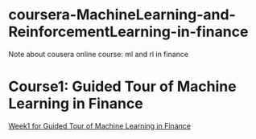# coursera-MachineLearning-and-ReinforcementLearning-in-finance
Note about cousera online course: ml and rl in finance

# Course1: Guided Tour of Machine Learning in Finance
[Week1 for Guided Tour of Machine Learning in Finance](https://github.com/SuperSaiki/coursera-MachineLearning-and-ReinforcementLearning-in-finance/blob/master/1.%20Guided%20Tour%20of%20Machine%20Learning%20in%20Finance_Week1.md)



